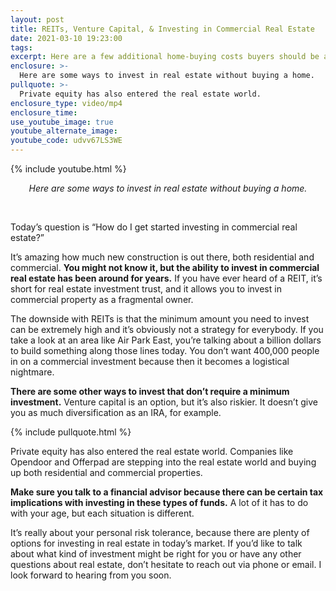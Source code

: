 ```yaml
---
layout: post
title: REITs, Venture Capital, & Investing in Commercial Real Estate
date: 2021-03-10 19:23:00
tags:
excerpt: Here are a few additional home-buying costs buyers should be aware of.
enclosure: >-
  Here are some ways to invest in real estate without buying a home.
pullquote: >-
  Private equity has also entered the real estate world.
enclosure_type: video/mp4
enclosure_time:
use_youtube_image: true
youtube_alternate_image: 
youtube_code: udvv67LS3WE
---
```


{% include youtube.html %}

<center><em> Here are some ways to invest in real estate without buying a home. </em></center>

&nbsp;

Today’s question is “How do I get started investing in commercial real estate?”

It’s amazing how much new construction is out there, both residential and commercial. **You might not know it, but the ability to invest in commercial real estate has been around for years.** If you have ever heard of a REIT, it’s short for real estate investment trust, and it allows you to invest in commercial property as a fragmental owner.

The downside with REITs is that the minimum amount you need to invest can be extremely high and it’s obviously not a strategy for everybody. If you take a look at an area like Air Park East, you’re talking about a billion dollars to build something along those lines today. You don’t want 400,000 people in on a commercial investment because then it becomes a logistical nightmare.

**There are some other ways to invest that don’t require a minimum investment.** Venture capital is an option, but it’s also riskier. It doesn’t give you as much diversification as an IRA, for example.
&nbsp;

{% include pullquote.html %}

Private equity has also entered the real estate world. Companies like Opendoor and Offerpad are stepping into the real estate world and buying up both residential and commercial properties.

**Make sure you talk to a financial advisor because there can be certain tax implications with investing in these types of funds.** A lot of it has to do with your age, but each situation is different.

It’s really about your personal risk tolerance, because there are plenty of options for investing in real estate in today’s market. If you’d like to talk about what kind of investment might be right for you or have any other questions about real estate, don’t hesitate to reach out via phone or email. I look forward to hearing from you soon.

